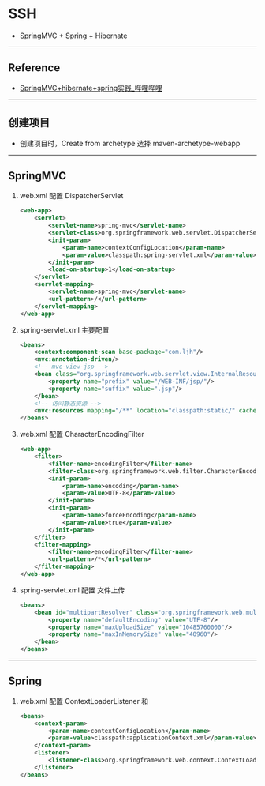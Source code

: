 # SSH
- SpringMVC + Spring + Hibernate
---
## Reference
- [SpringMVC+hibernate+spring实践_哔哩哔哩](https://www.bilibili.com/video/BV1qb411L7RS)
---
## 创建项目
- 创建项目时，Create from archetype 选择 maven-archetype-webapp
---
## SpringMVC
1. web.xml 配置 DispatcherServlet
    ```xml
    <web-app>
        <servlet>
            <servlet-name>spring-mvc</servlet-name>
            <servlet-class>org.springframework.web.servlet.DispatcherServlet</servlet-class>
            <init-param>
                <param-name>contextConfigLocation</param-name>
                <param-value>classpath:spring-servlet.xml</param-value>
            </init-param>
            <load-on-startup>1</load-on-startup>
        </servlet>
        <servlet-mapping>
            <servlet-name>spring-mvc</servlet-name>
            <url-pattern>/</url-pattern>
        </servlet-mapping>
    </web-app>
    ```
2. spring-servlet.xml 主要配置
    ```xml
    <beans>
        <context:component-scan base-package="com.ljh"/>
        <mvc:annotation-driven/>
        <!-- mvc-view-jsp -->
        <bean class="org.springframework.web.servlet.view.InternalResourceViewResolver">
            <property name="prefix" value="/WEB-INF/jsp/"/>
            <property name="suffix" value=".jsp"/>
        </bean>
        <!-- 访问静态资源 -->
        <mvc:resources mapping="/**" location="classpath:static/" cache-period="900"/>
    </beans>
    ```
3. web.xml 配置 CharacterEncodingFilter
    ```xml
    <web-app>
        <filter>
            <filter-name>encodingFilter</filter-name>
            <filter-class>org.springframework.web.filter.CharacterEncodingFilter</filter-class>
            <init-param>
                <param-name>encoding</param-name>
                <param-value>UTF-8</param-value>
            </init-param>
            <init-param>
                <param-name>forceEncoding</param-name>
                <param-value>true</param-value>
            </init-param>
        </filter>
        <filter-mapping>
            <filter-name>encodingFilter</filter-name>
            <url-pattern>/*</url-pattern>
        </filter-mapping>
    </web-app>
    ```
4. spring-servlet.xml 配置 文件上传
    ```xml
    <beans>
        <bean id="multipartResolver" class="org.springframework.web.multipart.commons.CommonsMultipartResolver">
            <property name="defaultEncoding" value="UTF-8"/>
            <property name="maxUploadSize" value="10485760000"/>
            <property name="maxInMemorySize" value="40960"/>
        </bean>
    </beans>
    ```
---
## Spring
1. web.xml 配置 ContextLoaderListener 和 <context-param/>
    ```xml
    <beans>
        <context-param>
            <param-name>contextConfigLocation</param-name>
            <param-value>classpath:applicationContext.xml</param-value>
        </context-param>
        <listener>
            <listener-class>org.springframework.web.context.ContextLoaderListener</listener-class>
        </listener>
    </beans>
    ```